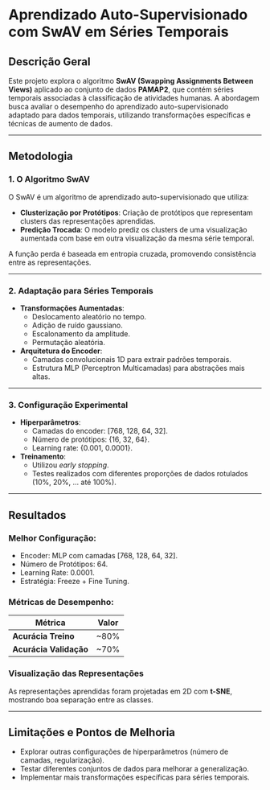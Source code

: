 #  Aprendizado Auto-Supervisionado com SwAV em Séries Temporais

##  Descrição Geral
Este projeto explora o algoritmo **SwAV (Swapping Assignments Between Views)** aplicado ao conjunto de dados **PAMAP2**, que contém séries temporais associadas à classificação de atividades humanas. A abordagem busca avaliar o desempenho do aprendizado auto-supervisionado adaptado para dados temporais, utilizando transformações específicas e técnicas de aumento de dados.

---

##  Metodologia

### **1. O Algoritmo SwAV**
O SwAV é um algoritmo de aprendizado auto-supervisionado que utiliza:
- **Clusterização por Protótipos**: Criação de protótipos que representam clusters das representações aprendidas.
- **Predição Trocada**: O modelo prediz os clusters de uma visualização aumentada com base em outra visualização da mesma série temporal.

A função perda é baseada em entropia cruzada, promovendo consistência entre as representações.

---

### **2. Adaptação para Séries Temporais**
- **Transformações Aumentadas**:
  - Deslocamento aleatório no tempo.
  - Adição de ruído gaussiano.
  - Escalonamento da amplitude.
  - Permutação aleatória.
- **Arquitetura do Encoder**:
  - Camadas convolucionais 1D para extrair padrões temporais.
  - Estrutura MLP (Perceptron Multicamadas) para abstrações mais altas.

---

### **3. Configuração Experimental**
- **Hiperparâmetros**:
  - Camadas do encoder: [768, 128, 64, 32].
  - Número de protótipos: {16, 32, 64}.
  - Learning rate: {0.001, 0.0001}.
- **Treinamento**:
  - Utilizou *early stopping*.
  - Testes realizados com diferentes proporções de dados rotulados (10%, 20%, ... até 100%).

---

##  Resultados

### **Melhor Configuração**:
- Encoder: MLP com camadas [768, 128, 64, 32].
- Número de Protótipos: 64.
- Learning Rate: 0.0001.
- Estratégia: Freeze + Fine Tuning.

### **Métricas de Desempenho**:
| Métrica         | Valor    |
|-----------------|----------|
| **Acurácia Treino**   | ~80%     |
| **Acurácia Validação**| ~70%     |

### **Visualização das Representações**
As representações aprendidas foram projetadas em 2D com **t-SNE**, mostrando boa separação entre as classes.

---

##  Limitações e Pontos de Melhoria
- Explorar outras configurações de hiperparâmetros (número de camadas, regularização).
- Testar diferentes conjuntos de dados para melhorar a generalização.
- Implementar mais transformações específicas para séries temporais.

